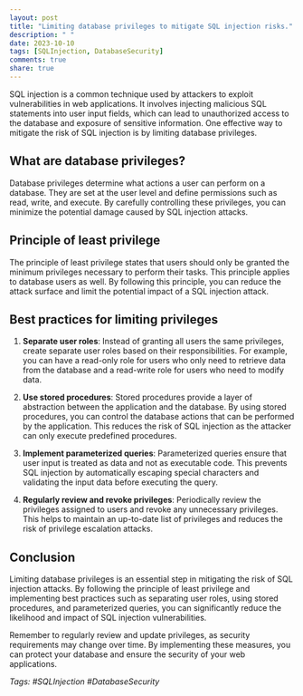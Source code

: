 ```yaml
---
layout: post
title: "Limiting database privileges to mitigate SQL injection risks."
description: " "
date: 2023-10-10
tags: [SQLInjection, DatabaseSecurity]
comments: true
share: true
---
```


SQL injection is a common technique used by attackers to exploit vulnerabilities in web applications. It involves injecting malicious SQL statements into user input fields, which can lead to unauthorized access to the database and exposure of sensitive information. One effective way to mitigate the risk of SQL injection is by limiting database privileges.

## What are database privileges?

Database privileges determine what actions a user can perform on a database. They are set at the user level and define permissions such as read, write, and execute. By carefully controlling these privileges, you can minimize the potential damage caused by SQL injection attacks.

## Principle of least privilege

The principle of least privilege states that users should only be granted the minimum privileges necessary to perform their tasks. This principle applies to database users as well. By following this principle, you can reduce the attack surface and limit the potential impact of a SQL injection attack.

## Best practices for limiting privileges

1. **Separate user roles**: Instead of granting all users the same privileges, create separate user roles based on their responsibilities. For example, you can have a read-only role for users who only need to retrieve data from the database and a read-write role for users who need to modify data.

2. **Use stored procedures**: Stored procedures provide a layer of abstraction between the application and the database. By using stored procedures, you can control the database actions that can be performed by the application. This reduces the risk of SQL injection as the attacker can only execute predefined procedures.

3. **Implement parameterized queries**: Parameterized queries ensure that user input is treated as data and not as executable code. This prevents SQL injection by automatically escaping special characters and validating the input data before executing the query.

4. **Regularly review and revoke privileges**: Periodically review the privileges assigned to users and revoke any unnecessary privileges. This helps to maintain an up-to-date list of privileges and reduces the risk of privilege escalation attacks.

## Conclusion

Limiting database privileges is an essential step in mitigating the risk of SQL injection attacks. By following the principle of least privilege and implementing best practices such as separating user roles, using stored procedures, and parameterized queries, you can significantly reduce the likelihood and impact of SQL injection vulnerabilities.

Remember to regularly review and update privileges, as security requirements may change over time. By implementing these measures, you can protect your database and ensure the security of your web applications.

*Tags: #SQLInjection #DatabaseSecurity*